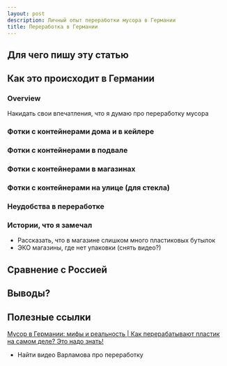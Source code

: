 ```yaml
---
layout: post
description: Личный опыт переработки мусора в Германии
title: Переработка в Германии
---
```


## Для чего пишу эту статью

## Как это происходит в Германии

### Overview
Накидать свои впечатления, что я думаю про переработку мусора

### Фотки с контейнерами дома и в кейлере

### Фотки с контейнерами в подвале

### Фотки с контейнерами в магазинах

### Фотки с контейнерами на улице (для стекла)

### Неудобства в переработке

### Истории, что я замечал

* Рассказать, что в магазине слишком много пластиковых бутылок
* ЭКО магазины, где нет упаковки (снять видео?)

## Сравнение с Россией

## Выводы?

## Полезные ссылки

[Мусор в Германии: мифы и реальность | Как перерабатывают пластик на самом деле? Это надо знать!](https://www.youtube.com/watch?v=Abh1wm41wDs)
* Найти видео Варламова про переработку